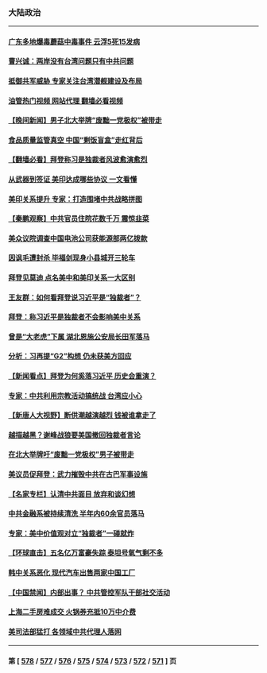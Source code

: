 ### 大陆政治
---
#### [广东多地爆毒蘑菇中毒事件 云浮5死15发病](../../pages/ncid277/n14021476.md?06232045) 
#### [曹兴诚：两岸没有台湾问题只有中共问题](../../pages/ncid277/n14021446.md?06232045) 
#### [抵御共军威胁 专家关注台湾潜舰建设及布局](../../pages/ncid277/n14019610.md?06232045) 
#### [油管热门视频 网站代理 翻墙必看视频](http://138.2.39.72:81/youtube.html?epic-marker?06232045)
#### [【晚间新闻】男子北大举牌“废黜一党极权”被带走](../../pages/ncid277/n14021427.md?06232045) 
#### [食品质量监管真空 中国“剩饭盲盒”走红背后](../../pages/ncid277/n14021351.md?06232045) 
#### [【翻墙必看】拜登称习是独裁者风波愈演愈烈](../../pages/ncid277/n14021303.md?06232045) 
#### [从武器到签证 美印达成哪些协议 一文看懂](../../pages/ncid277/n14021258.md?06232045) 
#### [美印关系提升 专家：打造围堵中共战略拼图](../../pages/ncid277/n14021087.md?06232045) 
#### [【秦鹏观察】中共官员住院花数千万 震惊韭菜](../../pages/ncid277/n14021166.md?06232045) 
#### [美众议院调查中国电池公司获能源部两亿拨款](../../pages/ncid277/n14021059.md?06232045) 
#### [因讽毛遭封杀 毕福剑现身小县城开三轮车](../../pages/ncid277/n14021138.md?06232045) 
#### [拜登见莫迪 点名美中和美印关系一大区别](../../pages/ncid277/n14021178.md?06232045) 
#### [王友群：如何看拜登说习近平是“独裁者”？](../../pages/ncid277/n14021118.md?06232045) 
#### [拜登：称习近平是独裁者不会影响美中关系](../../pages/ncid277/n14021126.md?06232045) 
#### [曾是“大老虎”下属 湖北恩施公安局长田军落马](../../pages/ncid277/n14021113.md?06232045) 
#### [分析：习再提“G2”构想 仍未获美方回应](../../pages/ncid277/n14021060.md?06232045) 
#### [【新闻看点】拜登为何奚落习近平 历史会重演？](../../pages/ncid277/n14020978.md?06232045) 
#### [专家：中共利用宗教活动搞统战 台湾应小心](../../pages/ncid277/n14020828.md?06232045) 
#### [【新唐人大视野】断供潮越演越烈 钱被谁拿走了](../../pages/ncid277/n14021057.md?06232045) 
#### [越描越黑？谢峰战狼要美国撤回独裁者言论](../../pages/ncid277/n14021054.md?06232045) 
#### [在北大举牌吁“废黜一党极权”男子被带走](../../pages/ncid277/n14020974.md?06232045) 
#### [美议员促拜登：武力摧毁中共在古巴军事设施](../../pages/ncid277/n14021024.md?06232045) 
#### [【名家专栏】认清中共面目 放弃和谈幻想](../../pages/ncid277/n14020953.md?06232045) 
#### [中共金融系被持续清洗 半年内60余官员落马](../../pages/ncid277/n14020899.md?06232045) 
#### [专家：美中价值观对立“独裁者”一碰就炸](../../pages/ncid277/n14020870.md?06232045) 
#### [【环球直击】五名亿万富豪失踪 泰坦号氧气剩不多](../../pages/ncid277/n14020634.md?06232045) 
#### [韩中关系恶化 现代汽车出售两家中国工厂](../../pages/ncid277/n14020864.md?06232045) 
#### [【中国禁闻】内部出事？ 中共管控军队干部社交活动](../../pages/ncid277/n14020630.md?06232045) 
#### [上海二手房难成交 火锅券充抵10万中介费](../../pages/ncid277/n14020830.md?06232045) 
#### [美司法部猛打 各领域中共代理人落网](../../pages/ncid277/n14020801.md?06232045) 

---
#### 第 [ [578](./578.md?06232045) / [577](./577.md?06232045) / [576](./576.md?06232045) / [575](./575.md?06232045) / [574](./574.md?06232045) / [573](./573.md?06232045) / [572](./572.md?06232045) / [571](./571.md?06232045) ] 页

